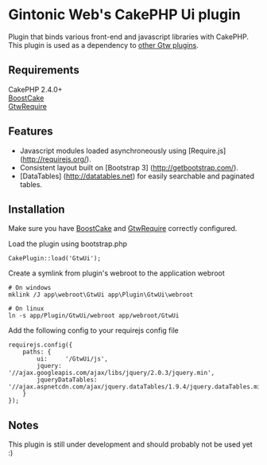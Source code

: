 Gintonic Web's CakePHP Ui plugin
======================

Plugin that binds various front-end and javascript libraries with CakePHP. This plugin is used as 
a dependency to [other Gtw plugins](https://github.com/Phillaf?tab=repositories).

Requirements
------------
CakePHP 2.4.0+  
[BoostCake](https://github.com/slywalker/cakephp-plugin-boost_cake)   
[GtwRequire](https://github.com/Phillaf/GtwRequire)

Features
--------
* Javascript modules loaded asynchroneously using [Require.js] (http://requirejs.org/).
* Consistent layout built on [Bootstrap 3] (http://getbootstrap.com/).
* [DataTables] (http://datatables.net) for easily searchable and paginated tables.

Installation
-------------

Make sure you have [BoostCake](https://github.com/slywalker/cakephp-plugin-boost_cake) and 
[GtwRequire](https://github.com/Phillaf/GtwRequire) correctly configured.

Load the plugin using bootstrap.php

    CakePlugin::load('GtwUi');
    
Create a symlink from plugin's webroot to the application webroot

    # On windows
    mklink /J app\webroot\GtwUi app\Plugin\GtwUi\webroot
    
    # On linux
    ln -s app/Plugin/GtwUi/webroot app/webroot/GtwUi
    
Add the following config to your requirejs config file

    requirejs.config({
        paths: {
            ui:     '/GtwUi/js',
            jquery: '//ajax.googleapis.com/ajax/libs/jquery/2.0.3/jquery.min',
            jqueryDataTables: '//ajax.aspnetcdn.com/ajax/jquery.dataTables/1.9.4/jquery.dataTables.min'
        }
    });
    
Notes
-------

This plugin is still under development and should probably not be used yet :)